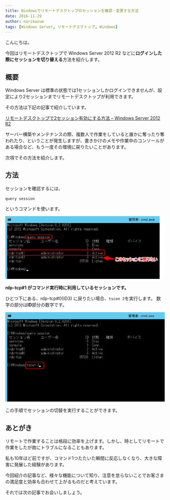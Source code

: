 ```yaml
---
title: Windowsでリモートデスクトップのセッションを確認・変更する方法
date: 2016-11-29
author: norikazum
tags: [Windows Server, リモートデスクトップ, Windows]
---
```


こんにちは。

今回はリモートデスクトップで Windows Server 2012 R2 などに**ログインした際にセッションを切り替える**方法を紹介します。

## 概要

Windows Server は標準の状態では1セッションしかログインできませんが、設定により2セッションまでリモートデスクトップが利用できます。

その方法は下記の記事で紹介しています。

[リモートデスクトップで2セッション有効にする方法 – Windows Server 2012 R2](/enable-multiple-session-in-windows-server-2012-r2/)

サーバー構築やメンテナンスの際、複数人で作業をしていると誰かに奪ったり奪われたり、ということが発生しますが、書きかけのメモや作業中のコンソールがある場合など、もう一度その環境に戻りたいことがあります。

次項でその方法を紹介します。

## 方法

セッションを確認するには、
```
query session
```
というコマンドを使います。

![2016-09-13_09h28_08](images/switch-remote-desktop-session-in-windows-1.png)

**rdp-tcp#1 がコマンド実行時に利用しているセッションです。**

ひとつ下にある、rdp-tcp#0(ID3) に戻りたい場合、```tscon 2```を実行します。
数字の部分は**ID**部分の数字です。

![2016-09-13_09h28_27](images/switch-remote-desktop-session-in-windows-2.png)

この手順でセッションの切替を実行することができます。

## あとがき

リモートで作業することは格段に効率を上げます。しかし、時としてリモートで作業をしたが故にトラブルになることもあります。

私も10年ほど前ですが、コマンド1つたたいた瞬間に反応しなくなり、大きな障害に発展した経験があります。

今回紹介の記事など、様々な機能について知り、注意を怠らないことでお客さまの満足度と効率も合わせて上がるものだと考えています。

それでは次の記事でお会いしましょう。